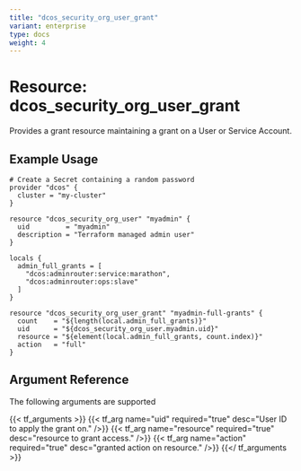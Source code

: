 ```yaml
---
title: "dcos_security_org_user_grant"
variant: enterprise
type: docs
weight: 4
---
```


# Resource: dcos_security_org_user_grant
Provides a grant resource maintaining a grant on a User or Service Account.

## Example Usage

```hcl
# Create a Secret containing a random password
provider "dcos" {
  cluster = "my-cluster"
}

resource "dcos_security_org_user" "myadmin" {
  uid         = "myadmin"
  description = "Terraform managed admin user"
}

locals {
  admin_full_grants = [
    "dcos:adminrouter:service:marathon",
    "dcos:adminrouter:ops:slave"
  ]
}

resource "dcos_security_org_user_grant" "myadmin-full-grants" {
  count    = "${length(local.admin_full_grants)}"
  uid      = "${dcos_security_org_user.myadmin.uid}"
  resource = "${element(local.admin_full_grants, count.index)}"
  action   = "full"
}
```

## Argument Reference
The following arguments are supported

{{< tf_arguments >}}
    {{< tf_arg name="uid" required="true" desc="User ID to apply the grant on." />}}
    {{< tf_arg name="resource" required="true" desc="resource to grant access." />}}
    {{< tf_arg name="action" required="true" desc="granted action on resource." />}}
{{</ tf_arguments >}}
